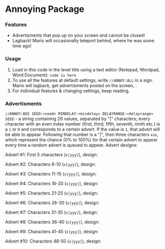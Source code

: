 # Annoying Package
### Features
- Advertisments that pop up on your screen and cannot be closed!
- Lagback! Mario will occasionally teleport behind, where he was some time ago!
### Usage
1. Load in this code in the level title using a text editor (Notepad, Wordpad, Word Document): `code is here`
2. To use all the features at default settings, write `//ANNOY:ALL` in a sign. Mario will lagback, get advertisments posted on the screen, <more>.
3. For individual features & changing settings, keep reading.

### Advertisments
`//ANNOY:ADS SEED:<seed> MINDELAY:<mindelay> DELAYRANGE:<delayrange>`
`SEED` - a string containing 20 values, separated by "|" characters; every character with an even index number (first, third, fifth, seventh, ninth etc.) is a `1` or `0` and corresponds to a certain advert. If the value is `1`, that advert will be able to appear. Following that number is a "|", then three characters `xxx`, which represent the chance (0% to 100%) for that certain advert to appear every time a random advert is queued to appear. Advert designs:

Advert #1: First 5 characters (`x|yyy|`), design: <link1>

Advert #2: Characters 6-10 (`x|yyy|`), design: <link2>

Advert #3: Characters 11-15 (`x|yyy|`), design: <link3>

Advert #4: Characters 16-20 (`x|yyy|`), design: <link4>

Advert #5: Characters 21-25 (`x|yyy|`), design: <link5>

Advert #6: Characters 26-30 (`x|yyy|`), design: <link6>

Advert #7: Characters 31-35 (`x|yyy|`), design: <link7>

Advert #8: Characters 36-40 (`x|yyy|`), design: <link8>

Advert #9: Characters 41-45 (`x|yyy|`), design: <link9>

Advert #10: Characters 46-50 (`x|yyy|`), design: <link10>
